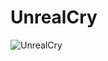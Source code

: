 # UnrealCry
![UnrealCry](https://user-images.githubusercontent.com/6082364/65853291-fd555080-e326-11e9-88b2-309d47d145c8.png)
